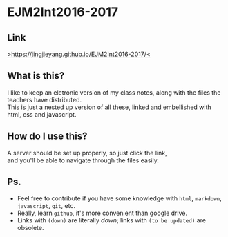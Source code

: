 # EJM2Int2016-2017
## Link
[>https://jingjieyang.github.io/EJM2Int2016-2017/<](https://jingjieyang.github.io/EJM2Int2016-2017/)
## What is this?

I like to keep an eletronic version of my class notes, along with the files the teachers have distributed.  
This is just a nested up version of all these, linked and embellished with html, css and javascript.  

## How do I use this?

A server should be set up properly, so just click the link,  
and you'll be able to navigate through the files easily.  


## Ps.  

- Feel free to contribute if you have some knowledge with `html`, `markdown`, `javascript`, `git`, etc.
- Really, learn `github`, it's more convenient than google drive.
- Links with `(down)` are literally *down*; links with `(to be updated)` are obsolete. 
